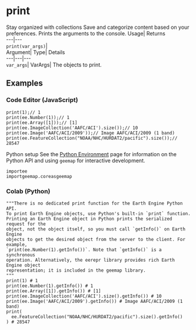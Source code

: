  
#  print 
Stay organized with collections  Save and categorize content based on your preferences. 
Prints the arguments to the console. Usage| Returns  
---|---  
`print(var_args)`|   
Argument| Type| Details  
---|---|---  
`var_args`| VarArgs| The objects to print.  
## Examples
### Code Editor (JavaScript)
```
print(1);// 1
print(ee.Number(1));// 1
print(ee.Array([1]));// [1]
print(ee.ImageCollection('AAFC/ACI').size());// 10
print(ee.Image('AAFC/ACI/2009'));// Image AAFC/ACI/2009 (1 band)
print(ee.FeatureCollection("NOAA/NHC/HURDAT2/pacific").size());// 28547
```

Python setup
See the [ Python Environment](https://developers.google.com/earth-engine/guides/python_install) page for information on the Python API and using `geemap` for interactive development.
```
importee
importgeemap.coreasgeemap
```

### Colab (Python)
```
"""There is no dedicated print function for the Earth Engine Python API.
To print Earth Engine objects, use Python's built-in `print` function.
Printing an Earth Engine object in Python prints the serialized request for the
object, not the object itself, so you must call `getInfo()` on Earth Engine
objects to get the desired object from the server to the client. For example,
`print(ee.Number(1).getInfo())`. Note that `getInfo()` is a synchronous
operation. Alternatively, the eerepr library provides rich Earth Engine object
representation; it is included in the geemap library.
"""
print(1) # 1
print(ee.Number(1).getInfo()) # 1
print(ee.Array([1]).getInfo()) # [1]
print(ee.ImageCollection('AAFC/ACI').size().getInfo()) # 10
print(ee.Image('AAFC/ACI/2009').getInfo()) # Image AAFC/ACI/2009 (1 band)
print(
  ee.FeatureCollection("NOAA/NHC/HURDAT2/pacific").size().getInfo()
) # 28547
```

